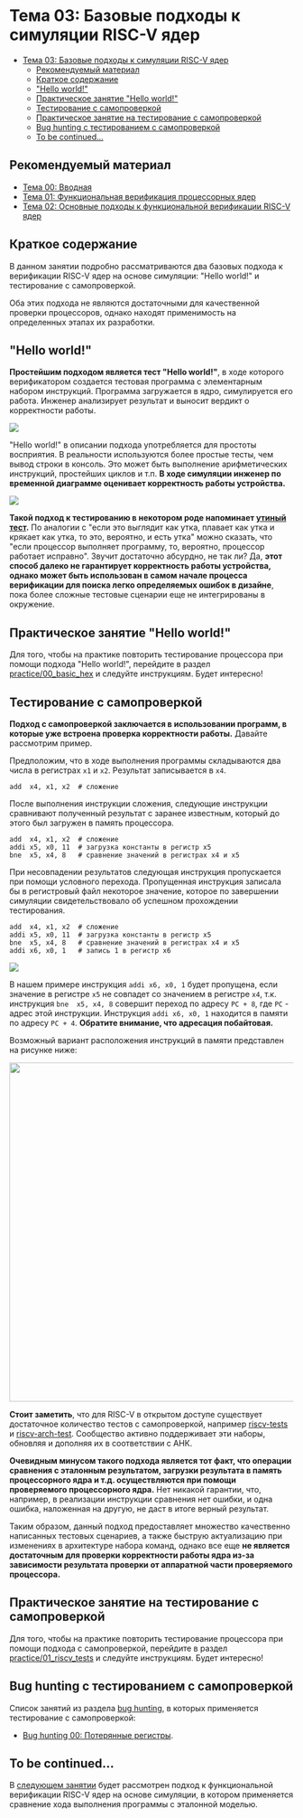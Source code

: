 # Тема 03: Базовые подходы к симуляции RISC-V ядер

- [Тема 03: Базовые подходы к симуляции RISC-V ядер](#тема-03-базовые-подходы-к-симуляции-risc-v-ядер)
  - [Рекомендуемый материал](#рекомендуемый-материал)
  - [Краткое содержание](#краткое-содержание)
  - ["Hello world!"](#hello-world)
  - [Практическое занятие "Hello world!"](#практическое-занятие-hello-world)
  - [Тестирование с самопроверкой](#тестирование-с-самопроверкой)
  - [Практическое занятие на тестирование с самопроверкой](#практическое-занятие-на-тестирование-с-самопроверкой)
  - [Bug hunting с тестированием с самопроверкой](#bug-hunting-с-тестированием-с-самопроверкой)
  - [To be continued...](#to-be-continued)

## Рекомендуемый материал

- [Тема 00: Вводная](./00_intro.md)
- [Тема 01: Функциональная верификация процессорных ядер](./01_basics.md)
- [Тема 02: Основные подходы к функциональной верификации RISC-V ядер](./02_approach.md)

## Краткое содержание

В данном занятии подробно рассматриваются два базовых подхода к верификации RISC-V ядер на основе симуляции: "Hello world!" и тестирование с самопроверкой.

Оба этих подхода не являются достаточными для качественной проверки процессоров, однако находят применимость на определенных этапах их разработки.

## "Hello world!"

**Простейшим подходом является тест "Hello world!"**, в ходе которого верификатором создается тестовая программа с элементарным набором инструкций. Программа загружается в ядро, симулируется его работа. Инженер анализирует результат и выносит вердикт о корректности работы.

![](../doc/pic/hello_world_0.png)

"Hello world!" в описании подхода употребляется для простоты восприятия. В реальности используются более простые тесты, чем вывод строки в консоль. Это может быть выполнение арифметических инструкций, простейших циклов и т.п. **В ходе симуляции инженер по временной диаграмме оценивает корректность работы устройства.**

![](../doc/pic/hello_world_1.png)

**Такой подход к тестированию в некотором роде напоминает [утиный тест](https://books.google.ru/books?id=j7zds6xx7S0C&q=%22james+Riley%22+OR+%22James+Whitcomb+Riley%22+bird++duck&pg=PA68&redir_esc=y#v=snippet&q=%22james%20Riley%22%20OR%20%22James%20Whitcomb%20Riley%22%20bird%20%20duck&f=false).** По аналогии с "если это выглядит как утка, плавает как утка и крякает как утка, то это, вероятно, и есть утка" можно сказать, что "если процессор выполняет программу, то, вероятно, процессор работает исправно". Звучит достаточно абсурдно, не так ли? Да, **этот способ далеко не гарантирует корректность работы устройства, однако может быть использован в самом начале процесса верификации для поиска легко определяемых ошибок в дизайне**, пока более сложные тестовые сценарии еще не интегрированы в окружение.

## Практическое занятие "Hello world!"

Для того, чтобы на практике повторить тестирование процессора при помощи подхода "Hello world!", перейдите в раздел [practice/00_basic_hex](../practice/00_basic_hex/) и следуйте инструкциям. Будет интересно!

## Тестирование с самопроверкой

**Подход с самопроверкой заключается в использовании программ, в которые уже встроена проверка корректности работы.** Давайте рассмотрим пример.

Предположим, что в ходе выполнения программы складываются два числа в регистрах `x1` и `x2`. Результат записывается в `x4`.

```
add  x4, x1, x2  # сложение
```

После выполнения инструкции сложения, следующие инструкции сравнивают полученный результат с заранее известным, который до этого был загружен в память процессора.

```
add  x4, x1, x2  # сложение
addi x5, x0, 11  # загрузка константы в регистр x5
bne  x5, x4, 8   # сравнение значений в регистрах x4 и x5
```

При несовпадении результатов следующая инструкция пропускается при помощи условного перехода. Пропущенная инструкция записала бы в регистровый файл некоторое значение, которое по завершении симуляции свидетельствовало об успешном прохождении тестирования.

```
add  x4, x1, x2  # сложение
addi x5, x0, 11  # загрузка константы в регистр x5
bne  x5, x4, 8   # сравнение значений в регистрах x4 и x5
addi x6, x0, 1   # запись 1 в регистр x6
```
![](../doc/pic/self_check_0.png)

В нашем примере инструкция `addi x6, x0, 1` будет пропущена, если значение в регистре `x5` не совпадет со значением в регистре `x4`, т.к. инструкция `bne  x5, x4, 8` совершит переход по адресу `PC + 8`, где `PC` - адрес этой инструкции. Инструкция `addi x6, x0, 1` находится в памяти по адресу `PC + 4`. **Обратите внимание, что адресация побайтовая.**

Возможный вариант расположения инструкций в памяти представлен на рисунке ниже:

<p align="center">
    <img src="../doc/pic/self_check_1.png" width=600></img>
</p>

**Стоит заметить**, что для RISC-V в открытом доступе существует достаточное количество тестов с самопроверкой, например [riscv-tests](https://github.com/riscv-software-src/riscv-tests) и [riscv-arch-test](https://github.com/riscv-non-isa/riscv-arch-test). Сообщество активно поддерживает эти наборы, обновляя и дополняя их в соответствии с АНК.

**Очевидным минусом такого подхода является тот факт, что операции сравнения с эталонным результатом, загрузки результата в память процессорного ядра и т.д. осуществляются при помощи проверяемого процессорного ядра.** Нет никакой гарантии, что, например, в реализации инструкции сравнения нет ошибки, и одна ошибка, наложенная на другую, не даст в итоге верный результат.

Таким образом, данный подход предоставляет множество качественно написанных тестовых сценариев, а также быструю актуализацию при изменениях в архитектуре набора команд, однако все еще **не является достаточным для проверки корректности работы ядра из-за зависимости результата проверки от аппаратной части проверяемого процессора.**

## Практическое занятие на тестирование с самопроверкой

Для того, чтобы на практике повторить тестирование процессора при помощи подхода с самопроверкой, перейдите в раздел [practice/01_riscv_tests](../practice/01_riscv_tests/) и следуйте инструкциям. Будет интересно!

## Bug hunting с тестированием с самопроверкой

Список занятий из раздела [bug hunting](../bughunt/), в которых применяется тестирование с самопроверкой:

- [Bug hunting 00: Потерянные регистры](../bughunt/00_regs/).

## To be continued...

В [следующем занятии](./04_rgen.md) будет рассмотрен подход к функциональной верификации RISC-V ядер на основе симуляции, в котором применяется сравнение хода выполнения программы с эталонной моделью.

